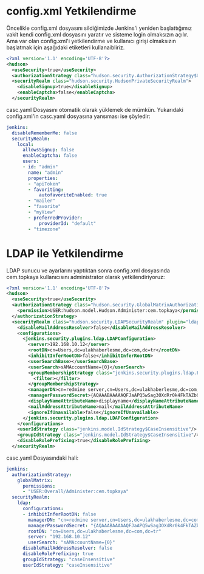 # config.xml Yetkilendirme

Öncelikle config.xml dosyasını sildiğimizde Jenkins'i yeniden başlattığımız vakit kendi config.xml dosyasını yaratır ve sisteme login olmaksızın açılır.
Ama var olan config.xml'i yetkilendirme ve kullanıcı girişi olmaksızın başlatmak için aşağıdaki etiketleri kullanaibliriz.

```xml
<?xml version='1.1' encoding='UTF-8'?>
<hudson>
  <useSecurity>true</useSecurity>
  <authorizationStrategy class="hudson.security.AuthorizationStrategy$Unsecured"/>
  <securityRealm class="hudson.security.HudsonPrivateSecurityRealm">
    <disableSignup>true</disableSignup>
    <enableCaptcha>false</enableCaptcha>
  </securityRealm>
```

casc.yaml Dosyasını otomatik olarak yüklemek de mümkün.
Yukarıdaki config.xml'in casc.yaml dosyasına yansıması ise şöyledir:

```yaml
jenkins:
  disableRememberMe: false
  securityRealm:
    local:
      allowsSignup: false
      enableCaptcha: false
      users:
      - id: "admin"
        name: "admin"
        properties:
        - "apiToken"
        - favoriting:
            autofavoriteEnabled: true
        - "mailer"
        - "favorite"
        - "myView"
        - preferredProvider:
            providerId: "default"
        - "timezone"
```

# LDAP ile Yetkilendirme

LDAP sunucu ve ayarlarını yaptıktan sonra config.xml dosyasında cem.topkaya kullanıcısını administrator olarak yetkilendiriyoruz:

```xml
<?xml version='1.1' encoding='UTF-8'?>
<hudson>
  <useSecurity>true</useSecurity>
  <authorizationStrategy class="hudson.security.GlobalMatrixAuthorizationStrategy">
    <permission>USER:hudson.model.Hudson.Administer:cem.topkaya</permission>
  </authorizationStrategy>
  <securityRealm class="hudson.security.LDAPSecurityRealm" plugin="ldap@2.12">
    <disableMailAddressResolver>false</disableMailAddressResolver>
    <configurations>
      <jenkins.security.plugins.ldap.LDAPConfiguration>
        <server>192.168.10.12</server>
        <rootDN>cn=Users,dc=ulakhaberlesme,dc=com,dc=tr</rootDN>
        <inhibitInferRootDN>false</inhibitInferRootDN>
        <userSearchBase></userSearchBase>
        <userSearch>sAMAccountName={0}</userSearch>
        <groupMembershipStrategy class="jenkins.security.plugins.ldap.FromGroupSearchLDAPGroupMembershipStrategy">
          <filter></filter>
        </groupMembershipStrategy>
        <managerDN>cn=redmine server,cn=Users,dc=ulakhaberlesme,dc=com,dc=tr</managerDN>
        <managerPasswordSecret>{AQAAABAAAAAQFJaAPQ5wSag3OXdRr0k4FkTAZbG4bABKg0t9AXDCLYY=}</managerPasswordSecret>
        <displayNameAttributeName>displayname</displayNameAttributeName>
        <mailAddressAttributeName>mail</mailAddressAttributeName>
        <ignoreIfUnavailable>false</ignoreIfUnavailable>
      </jenkins.security.plugins.ldap.LDAPConfiguration>
    </configurations>
    <userIdStrategy class="jenkins.model.IdStrategy$CaseInsensitive"/>
    <groupIdStrategy class="jenkins.model.IdStrategy$CaseInsensitive"/>
    <disableRolePrefixing>true</disableRolePrefixing>
  </securityRealm>
```

casc.yaml Dosyasındaki hali:

```yaml
jenkins:
  authorizationStrategy:
    globalMatrix:
      permissions:
      - "USER:Overall/Administer:cem.topkaya"
  securityRealm:
    ldap:
      configurations:
      - inhibitInferRootDN: false
        managerDN: "cn=redmine server,cn=Users,dc=ulakhaberlesme,dc=com,dc=tr"
        managerPasswordSecret: "{AQAAABAAAAAQFJaAPQ5wSag3OXdRr0k4FkTAZbG4bABKg0t9AXDCLYY=}"
        rootDN: "cn=Users,dc=ulakhaberlesme,dc=com,dc=tr"
        server: "192.168.10.12"
        userSearch: "sAMAccountName={0}"
      disableMailAddressResolver: false
      disableRolePrefixing: true
      groupIdStrategy: "caseInsensitive"
      userIdStrategy: "caseInsensitive"
```
